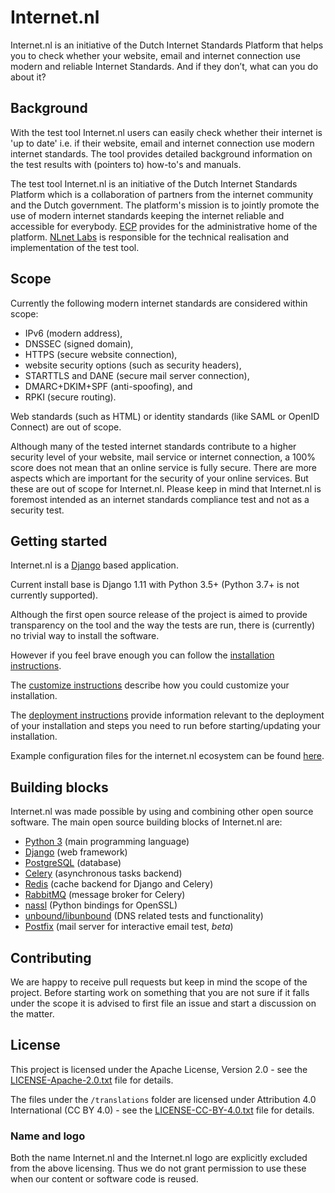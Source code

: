 # Internet.nl

Internet.nl is an initiative of the Dutch Internet Standards Platform that
helps you to check whether your website, email and internet connection use
modern and reliable Internet Standards. And if they don’t, what can you do
about it?


## Background

With the test tool Internet.nl users can easily check whether their internet is
'up to date' i.e. if their website, email and internet connection use modern
internet standards. The tool provides detailed background information on the
test results with (pointers to) how-to's and manuals.

The test tool Internet.nl is an initiative of the Dutch Internet Standards
Platform which is a collaboration of partners from the internet community and
the Dutch government. The platform's mission is to jointly promote the use of
modern internet standards keeping the internet reliable and accessible for
everybody. [ECP](https://ecp.nl/) provides for the administrative home of the
platform. [NLnet Labs](https://nlnetlabs.nl/) is responsible for the technical
realisation and implementation of the test tool.


## Scope

Currently the following modern internet standards are considered within scope:
  - IPv6 (modern address),
  - DNSSEC (signed domain),
  - HTTPS (secure website connection),
  - website security options (such as security headers),
  - STARTTLS and DANE (secure mail server connection),
  - DMARC+DKIM+SPF (anti-spoofing), and
  - RPKI (secure routing).

Web standards (such as HTML) or identity standards (like SAML or OpenID
Connect) are out of scope.

Although many of the tested internet standards contribute to a higher security
level of your website, mail service or internet connection, a 100% score does
not mean that an online service is fully secure. There are more aspects which
are important for the security of your online services. But these are out of
scope for Internet.nl. Please keep in mind that Internet.nl is foremost
intended as an internet standards compliance test and not as a security test.


## Getting started

Internet.nl is a [Django](https://www.djangoproject.com/)
based application.

Current install base is Django 1.11 with Python 3.5+
(Python 3.7+ is not currently supported).

Although the first open source release of the project is aimed to provide
transparency on the tool and the way the tests are run, there is (currently) no
trivial way to install the software.

However if you feel brave enough you can follow the
[installation instructions](documentation/Installation.md).

The [customize instructions](documentation/Customize.md) describe how you could
customize your installation.

The [deployment instructions](documentation/Deployment.md) provide information
relevant to the deployment of your installation and steps you need to run
before starting/updating your installation.

Example configuration files for the internet.nl ecosystem can be found
[here](documentation/example_configurations).


## Building blocks

Internet.nl was made possible by using and combining other open source software.
The main open source building blocks of Internet.nl are:

- [Python 3](https://www.python.org/) (main programming language)
- [Django](https://www.djangoproject.com/) (web framework)
- [PostgreSQL](https://www.postgresql.org/) (database)
- [Celery](http://www.celeryproject.org/) (asynchronous tasks backend)
- [Redis](https://redis.io/) (cache backend for Django and Celery)
- [RabbitMQ](https://www.rabbitmq.com/) (message broker for Celery)
- [nassl](https://github.com/nabla-c0d3/nassl) (Python bindings for OpenSSL)
- [unbound/libunbound](https://www.nlnetlabs.nl/projects/unbound/about/) (DNS related tests and functionality)
- [Postfix](https://www.postfix.org/) (mail server for interactive email test, _beta_)


## Contributing

We are happy to receive pull requests but keep in mind the scope of the
project. Before starting work on something that you are not sure if it falls
under the scope it is advised to first file an issue and start a discussion on
the matter.


## License

This project is licensed under the Apache License, Version 2.0 - see the
[LICENSE-Apache-2.0.txt](LICENSE-Apache-2.0.txt) file for details.

The files under the `/translations` folder are licensed under Attribution 4.0
International (CC BY 4.0) - see the [LICENSE-CC-BY-4.0.txt](LICENSE-CC-BY-4.0.txt)
file for details.

### Name and logo
Both the name Internet.nl and the Internet.nl logo are explicitly excluded from
the above licensing. Thus we do not grant permission to use these when our
content or software code is reused.
